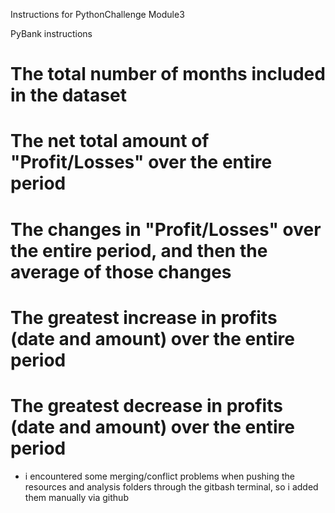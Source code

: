 Instructions for PythonChallenge Module3

PyBank instructions 

# The total number of months included in the dataset

# The net total amount of "Profit/Losses" over the entire period

# The changes in "Profit/Losses" over the entire period, and then the average of those changes

# The greatest increase in profits (date and amount) over the entire period

# The greatest decrease in profits (date and amount) over the entire period


* i encountered some merging/conflict problems when pushing the resources and analysis folders through the gitbash terminal, so i added them manually via github 
